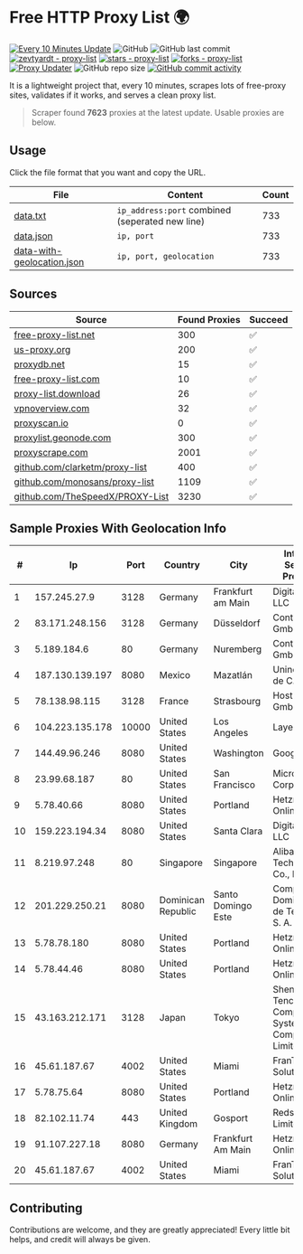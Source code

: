 
# Free HTTP Proxy List 🌍

[![Every 10 Minutes Update](https://github.com/mertguvencli/http-proxy-list/actions/workflows/main.yml/badge.svg?branch=main)](https://github.com/mertguvencli/http-proxy-list/actions/workflows/main.yml)
![GitHub](https://img.shields.io/github/license/mertguvencli/http-proxy-list)
![GitHub last commit](https://img.shields.io/github/last-commit/mertguvencli/http-proxy-list)
[![zevtyardt - proxy-list](https://img.shields.io/static/v1?label=zevtyardt&message=proxy-list&color=blue&logo=github)](https://github.com/zevtyardt/proxy-list "Go to GitHub repo")
[![stars - proxy-list](https://img.shields.io/github/stars/zevtyardt/proxy-list?style=social)](https://github.com/zevtyardt/proxy-list)
[![forks - proxy-list](https://img.shields.io/github/forks/zevtyardt/proxy-list?style=social)](https://github.com/zevtyardt/proxy-list)
[![Proxy Updater](https://github.com/zevtyardt/proxy-list/workflows/Proxy%20Updater/badge.svg)](https://github.com/zevtyardt/proxy-list/actions?query=workflow:"Proxy+Updater")
![GitHub repo size](https://img.shields.io/github/repo-size/zevtyardt/proxy-list)
[![GitHub commit activity](https://img.shields.io/github/commit-activity/m/zevtyardt/proxy-list?logo=commits)](https://github.com/zevtyardt/proxy-list/commits/main)

It is a lightweight project that, every 10 minutes, scrapes lots of free-proxy sites, validates if it works, and serves a clean proxy list.

> Scraper found **7623** proxies at the latest update. Usable proxies are below.

## Usage

Click the file format that you want and copy the URL.

|File|Content|Count|
|----|-------|-----|
|[data.txt](https://raw.githubusercontent.com/mertguvencli/http-proxy-list/main/proxy-list/data.txt)|`ip_address:port` combined (seperated new line)|733|
|[data.json](https://raw.githubusercontent.com/mertguvencli/http-proxy-list/main/proxy-list/data.json)|`ip, port`|733|
|[data-with-geolocation.json](https://raw.githubusercontent.com/mertguvencli/http-proxy-list/main/proxy-list/data-with-geolocation.json)|`ip, port, geolocation`|733|

## Sources

|Source|Found Proxies|Succeed|
|------|-------------|-------|
|[free-proxy-list.net](https://free-proxy-list.net)|300|✅|
|[us-proxy.org](https://www.us-proxy.org)|200|✅|
|[proxydb.net](http://proxydb.net)|15|✅|
|[free-proxy-list.com](https://free-proxy-list.com/?page=&port=&type%5B%5D=http&type%5B%5D=https&up_time=0&search=Search)|10|✅|
|[proxy-list.download](https://www.proxy-list.download/HTTP)|26|✅|
|[vpnoverview.com](https://vpnoverview.com/privacy/anonymous-browsing/free-proxy-servers)|32|✅|
|[proxyscan.io](https://www.proxyscan.io)|0|✅|
|[proxylist.geonode.com](https://proxylist.geonode.com/api/proxy-list?limit=300&page=1&sort_by=lastChecked&sort_type=desc&protocols=http,https)|300|✅|
|[proxyscrape.com](https://api.proxyscrape.com/v2/?request=displayproxies&protocol=http&timeout=10000&country=all&ssl=all&anonymity=all)|2001|✅|
|[github.com/clarketm/proxy-list](https://raw.githubusercontent.com/clarketm/proxy-list/master/proxy-list-raw.txt)|400|✅|
|[github.com/monosans/proxy-list](https://raw.githubusercontent.com/monosans/proxy-list/main/proxies/http.txt)|1109|✅|
|[github.com/TheSpeedX/PROXY-List](https://raw.githubusercontent.com/TheSpeedX/PROXY-List/master/http.txt)|3230|✅|


## Sample Proxies With Geolocation Info

|#|Ip|Port|Country|City|Internet Service Provider|
|-|--|----|-------|----|-------------------------|
|1|157.245.27.9|3128|Germany|Frankfurt am Main|DigitalOcean, LLC|
|2|83.171.248.156|3128|Germany|Düsseldorf|Contabo GmbH|
|3|5.189.184.6|80|Germany|Nuremberg|Contabo GmbH|
|4|187.130.139.197|8080|Mexico|Mazatlán|Uninet S.A. de C.V.|
|5|78.138.98.115|3128|France|Strasbourg|Host Europe GmbH|
|6|104.223.135.178|10000|United States|Los Angeles|LayerHost|
|7|144.49.96.246|8080|United States|Washington|Google LLC|
|8|23.99.68.187|80|United States|San Francisco|Microsoft Corporation|
|9|5.78.40.66|8080|United States|Portland|Hetzner Online GmbH|
|10|159.223.194.34|8080|United States|Santa Clara|DigitalOcean, LLC|
|11|8.219.97.248|80|Singapore|Singapore|Alibaba (US) Technology Co., Ltd.|
|12|201.229.250.21|8080|Dominican Republic|Santo Domingo Este|Compañía Dominicana de Teléfonos S. A.|
|13|5.78.78.180|8080|United States|Portland|Hetzner Online GmbH|
|14|5.78.44.46|8080|United States|Portland|Hetzner Online GmbH|
|15|43.163.212.171|3128|Japan|Tokyo|Shenzhen Tencent Computer Systems Company Limited|
|16|45.61.187.67|4002|United States|Miami|FranTech Solutions|
|17|5.78.75.64|8080|United States|Portland|Hetzner Online GmbH|
|18|82.102.11.74|443|United Kingdom|Gosport|Redstation Limited|
|19|91.107.227.18|8080|Germany|Frankfurt Am Main|Hetzner Online AG|
|20|45.61.187.67|4002|United States|Miami|FranTech Solutions|



## Contributing

Contributions are welcome, and they are greatly appreciated! Every
little bit helps, and credit will always be given.

